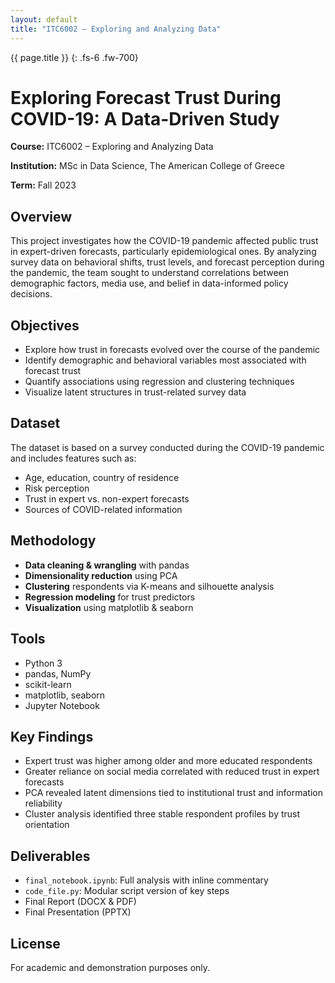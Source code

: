 ```yaml
---
layout: default
title: "ITC6002 – Exploring and Analyzing Data"
---
```


{{ page.title }}
{: .fs-6 .fw-700}


# Exploring Forecast Trust During COVID-19: A Data-Driven Study  
**Course:** ITC6002 – Exploring and Analyzing Data

**Institution:** MSc in Data Science, The American College of Greece

**Term:** Fall 2023

## Overview  
This project investigates how the COVID-19 pandemic affected public trust in expert-driven forecasts, particularly epidemiological ones. By analyzing survey data on behavioral shifts, trust levels, and forecast perception during the pandemic, the team sought to understand correlations between demographic factors, media use, and belief in data-informed policy decisions.

## Objectives  
- Explore how trust in forecasts evolved over the course of the pandemic  
- Identify demographic and behavioral variables most associated with forecast trust  
- Quantify associations using regression and clustering techniques  
- Visualize latent structures in trust-related survey data

## Dataset  
The dataset is based on a survey conducted during the COVID-19 pandemic and includes features such as:  
- Age, education, country of residence  
- Risk perception  
- Trust in expert vs. non-expert forecasts  
- Sources of COVID-related information

## Methodology  
- **Data cleaning & wrangling** with pandas  
- **Dimensionality reduction** using PCA  
- **Clustering** respondents via K-means and silhouette analysis  
- **Regression modeling** for trust predictors  
- **Visualization** using matplotlib & seaborn  

## Tools  
- Python 3  
- pandas, NumPy  
- scikit-learn  
- matplotlib, seaborn  
- Jupyter Notebook

## Key Findings  
- Expert trust was higher among older and more educated respondents  
- Greater reliance on social media correlated with reduced trust in expert forecasts  
- PCA revealed latent dimensions tied to institutional trust and information reliability  
- Cluster analysis identified three stable respondent profiles by trust orientation

## Deliverables  
- `final_notebook.ipynb`: Full analysis with inline commentary  
- `code_file.py`: Modular script version of key steps  
- Final Report (DOCX & PDF)  
- Final Presentation (PPTX)

## License  
For academic and demonstration purposes only.
